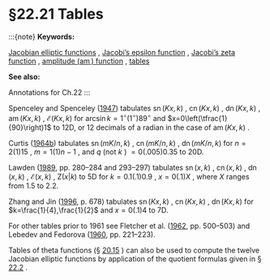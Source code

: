 # §22.21 Tables

:::{note}
**Keywords:**

[Jacobian elliptic functions](http://dlmf.nist.gov/search/search?q=Jacobian%20elliptic%20functions) , [Jacobi’s epsilon function](http://dlmf.nist.gov/search/search?q=Jacobi%20epsilon%20function) , [Jacobi’s zeta function](http://dlmf.nist.gov/search/search?q=Jacobi%20zeta%20function) , [amplitude ($\operatorname{am}$) function](http://dlmf.nist.gov/search/search?q=amplitude%20%28am%29%20function) , [tables](http://dlmf.nist.gov/search/search?q=tables)

**See also:**

Annotations for Ch.22
:::

Spenceley and Spenceley ([1947](./bib/S.html#bib2139 "Smithsonian Elliptic Functions Tables")) tabulates $\operatorname{sn}\left(Kx,k\right)$ , $\operatorname{cn}\left(Kx,k\right)$ , $\operatorname{dn}\left(Kx,k\right)$ , $\operatorname{am}\left(Kx,k\right)$ , $\mathcal{E}\left(Kx,k\right)$ for $\operatorname{arcsin}k=1^{\circ}(1^{\circ})89^{\circ}$ and $x=0\left(\tfrac{1}{90}\right)1$ to 12D, or 12 decimals of a radian in the case of $\operatorname{am}\left(Kx,k\right)$ .

Curtis ([1964b](./bib/C.html#bib606 "Tables of Jacobian Elliptic Functions Whose Arguments are Rational Fractions of the Quarter Period")) tabulates $\operatorname{sn}\left(mK/n,k\right)$ , $\operatorname{cn}\left(mK/n,k\right)$ , $\operatorname{dn}\left(mK/n,k\right)$ for $n=2(1)15$ , $m=1(1)n-1$ , and $q$ (not $k$ ) $=0(.005)0.35$ to 20D.

Lawden ([1989](./bib/L.html#bib1385 "Elliptic Functions and Applications"), pp. 280–284 and 293–297) tabulates $\operatorname{sn}\left(x,k\right)$ , $\operatorname{cn}\left(x,k\right)$ , $\operatorname{dn}\left(x,k\right)$ , $\mathcal{E}\left(x,k\right)$ , $\mathrm{Z}\left(x|k\right)$ to 5D for $k=0.1(.1)0.9$ , $x=0(.1)X$ , where $X$ ranges from 1.5 to 2.2.

Zhang and Jin ([1996](./bib/Z.html#bib2493 "Computation of Special Functions"), p. 678) tabulates $\operatorname{sn}\left(Kx,k\right)$ , $\operatorname{cn}\left(Kx,k\right)$ , $\operatorname{dn}\left(Kx,k\right)$ for $k=\frac{1}{4},\frac{1}{2}$ and $x=0(.1)4$ to 7D.

For other tables prior to 1961 see Fletcher et al. ([1962](./bib/F.html#bib810 "An Index of Mathematical Tables. Vols. I, II"), pp. 500–503) and Lebedev and Fedorova ([1960](./bib/L.html#bib1392 "A Guide to Mathematical Tables"), pp. 221–223).

Tables of theta functions (§ [20.15](./20.15.md "§20.15 Tables ‣ Computation ‣ Chapter 20 Theta Functions") ) can also be used to compute the twelve Jacobian elliptic functions by application of the quotient formulas given in § [22.2](./22.2.md "§22.2 Definitions ‣ Properties ‣ Chapter 22 Jacobian Elliptic Functions") .
